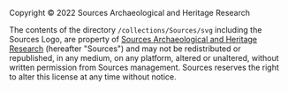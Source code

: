 Copyright © 2022 Sources Archaeological and Heritage Research

The contents of the directory `/collections/Sources/svg` including the Sources Logo, are property of [Sources Archaeological and Heritage Research](http://www.sourcesarch.com) (hereafter "Sources") and may not be redistributed or republished, in any medium, on any platform, altered or unaltered, without written permission from Sources management. Sources reserves the right to alter this license at any time without notice.

